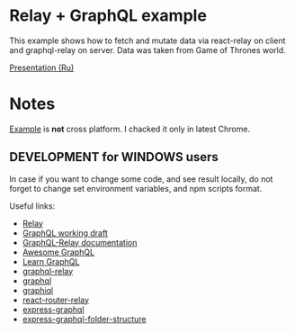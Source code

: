 # Relay + GraphQL example 

This example shows how to fetch and mutate data via react-relay on client and graphql-relay on server.
Data was taken from Game of Thrones world.

[Presentation (Ru) ](https://www.youtube.com/watch?v=CePdnxcnnCA)

# Notes
[Example](http://relay-got.herokuapp.com/) is **not** cross platform. I chacked it only in latest Chrome.
## DEVELOPMENT for WINDOWS users
In case if you want to change some code, and see result locally, do not forget to change set environment variables, and npm scripts format. 

Useful links:
* [Relay](https://facebook.github.io/relay/)
* [GraphQL working draft](https://facebook.github.io/graphql/)
* [GraphQL-Relay documentation](https://facebook.github.io/relay/docs/graphql-relay-specification.html#content)
* [Awesome GraphQL](https://github.com/chentsulin/awesome-graphql)
* [Learn GraphQL](https://learngraphql.com/)
* [graphql-relay](https://github.com/graphql/graphql-relay-js)
* [graphql](https://github.com/graphql/graphql-js)
* [graphiql](https://github.com/graphql/graphiql)
* [react-router-relay](https://github.com/relay-tools/react-router-relay)
* [express-graphql](https://github.com/graphql/express-graphql)
* [express-graphql-folder-structure](https://github.com/mikhail-riabokon/express_graphql_folder_structure)
